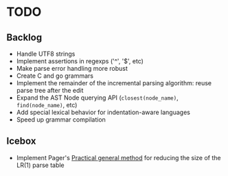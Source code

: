 TODO
====

Backlog
-------

* Handle UTF8 strings
* Implement assertions in regexps ('^', '$', etc)
* Make parse error handling more robust
* Create C and go grammars
* Implement the remainder of the incremental parsing algorithm: reuse parse tree after the edit
* Expand the AST Node querying API (`closest(node_name)`, `find(node_name)`, etc)
* Add special lexical behavior for indentation-aware languages
* Speed up grammar compilation

Icebox
------

* Implement Pager's [Practical general method](http://link.springer.com/article/10.1007%2FBF00290336)
  for reducing the size of the LR(1) parse table
